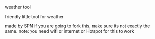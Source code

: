 weather tool



friendly little tool for weather

made by SPM
if you are going to fork this, make sure its not exactly the same.
note: you need wifi or internet or Hotspot for this to work
